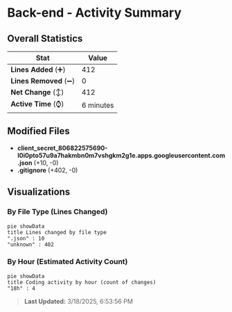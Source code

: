 # Back-end - Activity Summary 

## Overall Statistics

| Stat                   | Value                                                             |
| ---------------------- | ----------------------------------------------------------------- |
| **Lines Added** (➕)   | 412                                          |
| **Lines Removed** (➖) | 0                                        |
| **Net Change** (↕)    | 412                |
| **Active Time** (⌚)   | 6 minutes |


## Modified Files
- **client_secret_806822575690-l0i0pto57u9a7hakmbn0m7vshgkm2g1e.apps.googleusercontent.com.json** (+10, -0)
- **.gitignore** (+402, -0)

## Visualizations

### By File Type (Lines Changed)

```mermaid
pie showData
title Lines changed by file type
".json" : 10
"unknown" : 402
```

### By Hour (Estimated Activity Count)

```mermaid
pie showData
title Coding activity by hour (count of changes)
"18h" : 4
```


> **Last Updated:** 3/18/2025, 6:53:56 PM